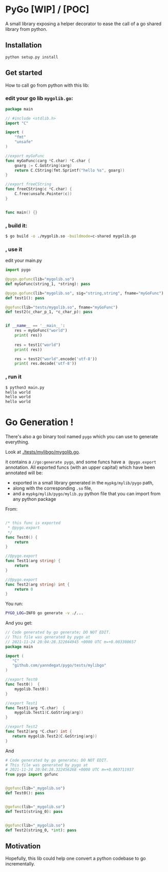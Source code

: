 # PyGo [WIP] / [POC]

A small library exposing a helper decorator to ease the call of a go shared library
from python.

## Installation
```
python setup.py install 
```

## Get started
How to call go from python with this lib:

### edit your go lib `mygolib.go`:
``` Go
package main

// #include <stdlib.h>
import "C"

import (
	"fmt"
    "unsafe"
)

//export myGoFunc
func myGoFunc(carg *C.char) *C.char {
	goarg := C.GoString(carg)
	return C.CString(fmt.Sprintf("hello %s", goarg))
}

//export freeCString
func freeCString(c *C.char) {
	C.free(unsafe.Pointer(c))
}


func main() {}
```

### , build it:

``` sh
$ go build -o ./mygolib.so -buildmode=c-shared mygolib.go
```

### , use it

edit your main.py
```Python
import pygo

@pygo.gofunc(lib="mygolib.so")
def myGoFunc(string_1, *string): pass

@pygo.gofunc(lib="mygolib.so", sig="string,string", fname="myGoFunc")
def test1(): pass

@gofunc(lib="tests/mygolib.so", fname="myGoFunc")
def test2(c_char_p_1, *c_char_p): pass


if __name__ == '__main__':
    res = myGoFunc("world")
    print( res))
    
    res = test1("world")
    print( res))

    res = test2("world".encode('utf-8'))
    print( res.decode('utf-8'))
```

### , run it

``` sh
$ python3 main.py
hello world
hello world
hello world
```


# Go Generation !

There's also a go binary tool named `pygo` which you can use to generate everything.


Look at [./tests/mylibgo/mygolib.go](./tests/mylibgo/mygolib.go).

it contains a `//go:generate pygo`, and some funcs have a ` @pygo.export` annotation.
All exported funcs (with an upper capital) which have been annotated will be:
- exported in a small library generated in the `mypkg/mylib/pygo` path, 
- along with the corresponding `.so` file, 
- and a `mypkg/mylib/pygo/mylib.py` python file that you can import from any python package

From:

``` go

/* this func is exported
 * @pygo.export
 */
func Test0() {
	return
}

//@pygo.export
func Test1(arg string) {
	return
}

//@pygo.export
func Test2(arg string) int {
	return 0
}

```

You run:

``` sh
PYGO_LOG=INFO go generate -v ./...
```


And you get:

``` go
// Code generated by go generate; DO NOT EDIT.
// This file was generated by pygo at
// 2021-11-24 20:04:28.322044945 +0000 UTC m=+0.003300657
package main

import (
   "C"
   "github.com/yanndegat/pygo/tests/mylibgo"
)

//export Test0
func Test0()  {
    mygolib.Test0()
}

//export Test1
func Test1(arg *C.char)  {
    mygolib.Test1(C.GoString(arg))
}

//export Test2
func Test2(arg *C.char) int {
   return mygolib.Test2(C.GoString(arg))
}
```

And

``` Python
# Code generated by go generate; DO NOT EDIT.
# This file was generated by pygo at
# 2021-11-24 20:04:28.322456268 +0000 UTC m=+0.003711937
from pygo import gofunc


@gofunc(lib="_mygolib.so")
def Test0(): pass


@gofunc(lib="_mygolib.so")
def Test1(string_0): pass


@gofunc(lib="_mygolib.so")
def Test2(string_0, *int): pass
```



## Motivation

Hopefully, this lib could help one convert a python codebase to go incrementally.
